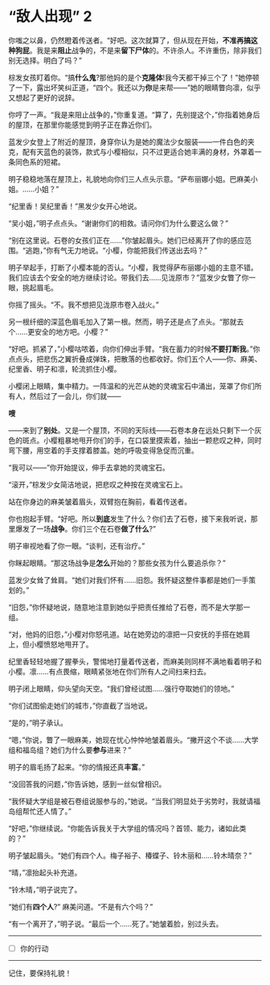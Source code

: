 # “敌人出现” 2

你嗤之以鼻，仍然瞪着传送者。“好吧。这次就算了，但从现在开始，**不准再搞这种狗屁**。我是来**阻止**战争的，不是来**留下尸体**的。不许杀人。不许重伤，除非我们别无选择。明白了吗？”

棕发女孩盯着你。“搞**什么鬼**?那他妈的是个**克隆体**!我今天都干掉三个了！”她停顿了一下，露出坏笑纠正道，“四个。我还以为**你**是来帮——”她的眼睛瞥向凛，似乎又想起了更好的说辞。

你哼了一声。“我是来阻止战争的，”你重复道。“算了，先别提这个，”你指着她身后的屋顶，在那里你能感觉到明子正在靠近你们。

蓝发少女登上了附近的屋顶，身穿你认为是她的魔法少女服装——一件白色的夹克，配有天蓝色的装饰，款式与小樱相似，只不过更适合她丰满的身材，外罩着一条同色系的短裙。

明子稳稳地落在屋顶上，礼貌地向你们三人点头示意。“萨布丽娜小姐。巴麻美小姐。……小姐？”

“纪里香！吴纪里香！”黑发少女开心地说。

“吴小姐，”明子点点头。“谢谢你们的相救。请问你们为什么要这么做？”

“别在这里说。石卷的女孩们正在……”你皱起眉头。她们已经离开了你的感应范围。“逃跑，”你有气无力地说。“小樱，你能把我们传送出去吗？”

明子举起手，打断了小樱本能的否认。“小樱，我觉得萨布丽娜小姐的主意不错。我们应该去个安全的地方继续讨论。带我们去……见泷原市？”蓝发少女瞥了你一眼，挑起眉毛。

你摇了摇头。“不。我不想把见泷原市卷入战火。”

另一根纤细的深蓝色眉毛加入了第一根。然而，明子还是点了点头。“那就去个……更安全的地方吧。小樱？”

“好吧。抓紧了，”小樱咕哝着，向你们伸出手臂。“我在蓄力的时候**不要打断我**。”你点点头，把悲伤之翼折叠成弹珠，把散落的也都收好。你们五个人——你、麻美、纪里香、明子和凛，轮流抓住小樱。

小樱闭上眼睛，集中精力。一阵温和的光芒从她的灵魂宝石中涌出，笼罩了你们所有人，然后过了一会儿，你们就——

**嗖**

——来到了**别处**。又是一个屋顶，不同的天际线——石卷本身在远处只剩下一个灰色的斑点。小樱粗暴地甩开你们的手，在口袋里摸索着，抽出一颗悲叹之种，同时弯下腰，用空着的手支撑着膝盖。她的呼吸变得急促而沉重。

“我可以——”你开始提议，伸手去拿她的灵魂宝石。

“滚开，”棕发少女简洁地说，把悲叹之种按在灵魂宝石上。

站在你身边的麻美皱着眉头，双臂抱在胸前，看着传送者。

你也抱起手臂。“好吧。所以**到底**发生了什么？你们去了石卷，接下来我听说，那里爆发了一场**战争**。你们三个在石卷**做了什么**?”

明子审视地看了你一眼。“谈判，还有治疗。”

你眯起眼睛。“那这场战争是**怎么**开始的？那些女孩为什么要追杀你？”

蓝发少女耸了耸肩。“她们对我们怀有……旧怨。我怀疑这整件事都是她们一手策划的。”

“旧怨，”你怀疑地说，随意地注意到她似乎把责任推给了石卷，而不是大学那一组。

“对，他妈的旧怨，”小樱对你怒吼道。站在她旁边的凛把一只安抚的手搭在她肩上，但小樱愤怒地甩开了。

纪里香轻轻地握了握拳头，警惕地打量着传送者，而麻美则同样不满地看着明子和小樱。凛……有点畏缩，眼睛紧张地在你们所有人之间扫来扫去。

明子闭上眼睛，仰头望向天空。“我们曾经试图……强行夺取她们的领地。”

“你们试图偷走她们的城市，”你直截了当地说。

“是的，”明子承认。

“嗯，”你说，瞥了一眼麻美，她现在忧心忡忡地皱着眉头。“撇开这个不谈……大学组和福岛组？她们为什么要**参与**进来？”

明子的眉毛扬了起来。“你的情报还真**丰富**。”

“没回答我的问题，”你告诉她，感到一丝似曾相识。

“我怀疑大学组是被石卷组说服参与的，”她说。“当我们明显处于劣势时，我就请福岛组帮忙还人情了。”

“好吧，”你继续说。“你能告诉我关于大学组的情况吗？首领、能力，诸如此类的？”

明子皱起眉头。“她们有四个人。梅子裕子、椿蝶子、铃木丽和……铃木晴奈？”

“晴，”凛抬起头补充道。

“铃木晴，”明子说完了。

“她们有**四个人**?” 麻美问道。“不是有六个吗？”

“有一个离开了，”明子说。“最后一个……死了。”她皱着脸，别过头去。

---

- [ ] 你的行动

---

记住，要保持礼貌！
